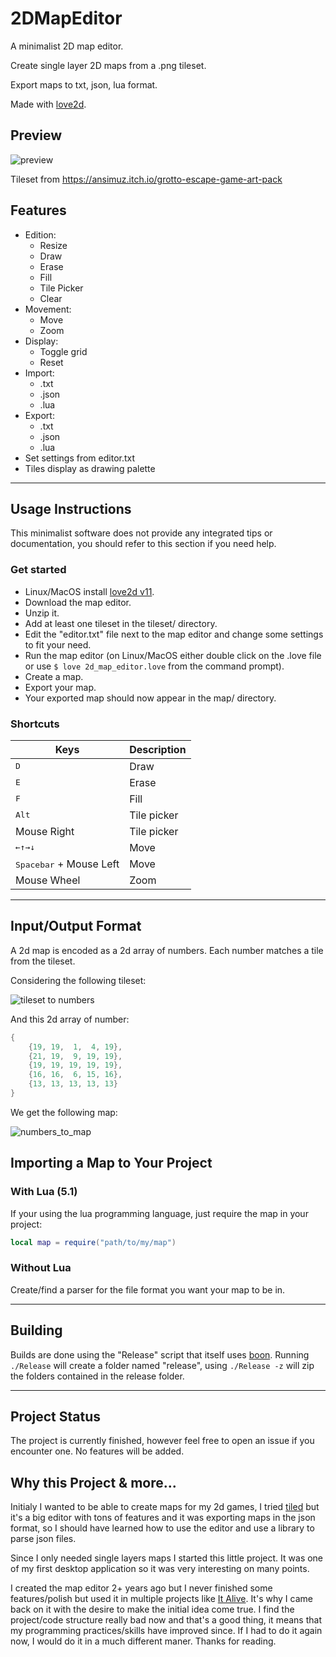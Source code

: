 # 2DMapEditor

A minimalist 2D map editor.

Create single layer 2D maps from a .png tileset.

Export maps to txt, json, lua format.

Made with [love2d](https://love2d.org/).

## Preview

![preview](img/preview.png)

Tileset from https://ansimuz.itch.io/grotto-escape-game-art-pack

## Features

- Edition:
	- Resize
	- Draw
	- Erase
	- Fill
	- Tile Picker
	- Clear
- Movement:
	- Move
	- Zoom
- Display:
	- Toggle grid
	- Reset
- Import:
	- .txt
	- .json
	- .lua
- Export:
	- .txt
	- .json
	- .lua
- Set settings from editor.txt
- Tiles display as drawing palette

---

## Usage Instructions

This minimalist software does not provide any integrated tips or documentation, you should refer to this section if you need help.

### Get started

- Linux/MacOS install [love2d v11](https://love2d.org).
- Download the map editor.
- Unzip it.
- Add at least one tileset in the tileset/ directory.
- Edit the "editor.txt" file next to the map editor and change some settings to fit your need.
- Run the map editor (on Linux/MacOS either double click on the .love file or use `$ love 2d_map_editor.love` from the command prompt).
- Create a map.
- Export your map.
- Your exported map should now appear in the map/ directory.

### Shortcuts

| Keys 	| Description |
|---	|---
| <kbd>D</kbd>	|	Draw	|
| <kbd>E</kbd>	|	Erase	|
| <kbd>F</kbd>	|	Fill	|
| <kbd>Alt</kbd>	|	Tile picker	|
| Mouse Right	|	Tile picker	|
| <kbd>←</kbd><kbd>↑</kbd><kbd>→</kbd><kbd>↓</kbd>	|	Move	|
| <kbd>Spacebar</kbd> + Mouse Left	|	Move	|
| Mouse Wheel	| Zoom	|

---

## Input/Output Format

A 2d map is encoded as a 2d array of numbers. Each number matches a tile from the tileset.

Considering the following tileset:

![tileset to numbers](img/tileset_to_numbers.png)

And this 2d array of number:

```lua
{
	{19, 19,  1,  4, 19},
	{21, 19,  9, 19, 19},
	{19, 19, 19, 19, 19},
	{16, 16,  6, 15, 16},
	{13, 13, 13, 13, 13}
}
```

We get the following map:

![numbers_to_map](img/numbers_to_map.png)


## Importing a Map to Your Project

### With Lua (5.1)

If your using the lua programming language, just require the map in your project:
```lua
local map = require("path/to/my/map")
```

### Without Lua

Create/find a parser for the file format you want your map to be in.

---

## Building

Builds are done using the "Release" script that itself uses [boon](https://github.com/camchenry/boon).
Running `./Release` will create a folder named "release", using `./Release -z` will zip the folders contained in the release folder.

---

## Project Status

The project is currently finished, however feel free to open an issue if you encounter one. No features will be added.

## Why this Project & more...

Initialy I wanted to be able to create maps for my 2d games, I tried [tiled](https://www.mapeditor.org/) but it's a big editor with tons of features and it was exporting maps in the json format, so I should have learned how to use the editor and use a library to parse json files.

Since I only needed single layers maps I started this little project.
It was one of my first desktop application so it was very interesting on many points.

I created the map editor 2+ years ago but I never finished some features/polish but used it in multiple projects like [It Alive](https://mathurin.itch.io/italive). It's why I came back on it with the desire to make the initial idea come true.
I find the project/code structure really bad now and that's a good thing, it means that my programming practices/skills have improved since.
If I had to do it again now, I would do it in a much different maner.
Thanks for reading.
